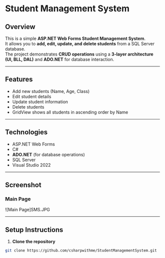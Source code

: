 # Student Management System

## Overview
This is a simple **ASP.NET Web Forms Student Management System**.  
It allows you to **add, edit, update, and delete students** from a SQL Server database.  
The project demonstrates **CRUD operations** using a **3-layer architecture (UI, BLL, DAL)** and **ADO.NET** for database interaction.

---

## Features
- Add new students (Name, Age, Class)  
- Edit student details  
- Update student information  
- Delete students  
- GridView shows all students in ascending order by Name  

---

## Technologies
- ASP.NET Web Forms  
- C#  
- **ADO.NET** (for database operations)  
- SQL Server  
- Visual Studio 2022  

---

## Screenshot
### Main Page
![Main Page]SMS.JPG

---

## Setup Instructions

1. **Clone the repository**  
```bash
git clone https://github.com/csharpwithme/StudentManagementSystem.git
